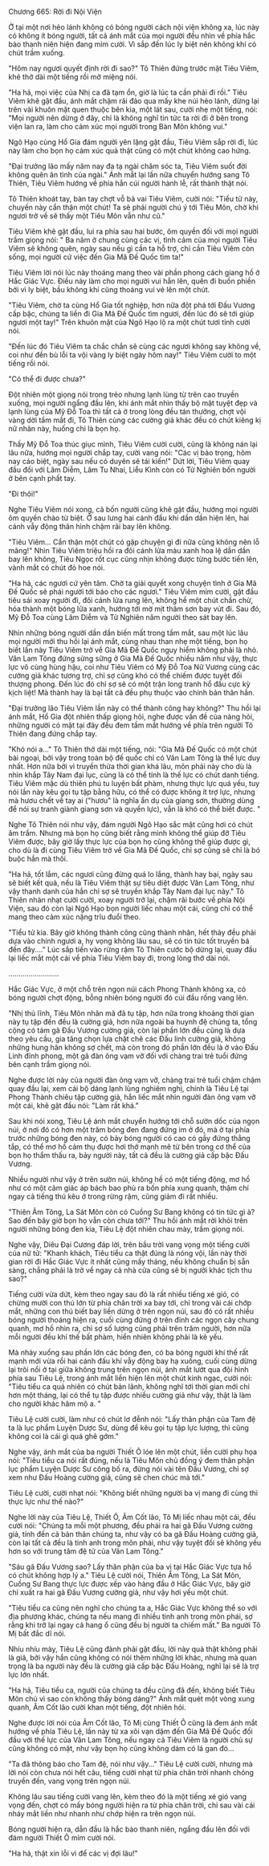 




Chương 665: Rời đi Nội Viện


Ở tại một nơi hẻo lánh không có bóng người cách nội viện không xa, lúc này có không ít bóng người, tất cả ánh mắt của mọi người đều nhìn về phía hắc bào thanh niên hiện đang mỉm cười. Vì sắp đến lúc ly biệt nên không khí có chút trầm xuống.

"Hôm nay ngươi quyết định rời đi sao?" Tô Thiên đứng trước mặt Tiêu Viêm, khẽ thở dài một tiếng rồi mở miệng nói.

"Ha hả, mọi việc của Nhị ca đã tạm ổn, giờ là lúc ta cần phải đi rồi." Tiêu Viêm khẽ gật đầu, ánh mắt chậm rãi đảo qua mấy khe núi hẻo lánh, dừng lại trên vài khuôn mặt quen thuộc bên kia, một lát sau, cười nhẹ một tiếng, nói: "Mọi người nên dừng ở đây, chỉ là không nghĩ tin tức ta rời đi ở bên trong viện lan ra, làm cho cảm xúc mọi người trong Bàn Môn không vui."

Ngô Hạo cùng Hổ Gia đám người yên lặng gật đầu, Tiêu Viêm sắp rời đi, lúc này làm cho bọn họ cảm xúc quả thật cũng có một chút không cao hứng.

"Đại trưởng lão mấy năm nay đa tạ ngài chăm sóc ta, Tiêu Viêm suốt đời không quên ân tình của ngài." Ánh mắt lại lần nữa chuyển hướng sang Tô Thiên, Tiêu Viêm hướng về phía hắn cúi người hành lễ, rất thành thật nói.

Tô Thiên khoát tay, bàn tay chợt vỗ bả vai Tiêu Viêm, cười nói: "Tiểu tử này, chuyến này cẩn thận một chút! Ta sẽ phái người chú ý tới Tiêu Môn, chờ khi ngươi trở về sẽ thấy một Tiêu Môn vẫn như cũ."

Tiêu Viêm khẽ gật đầu, lui ra phía sau hai bước, ôm quyền đối với mọi người trầm giọng nói: " Ba năm ở chung cùng các vị, tình cảm của mọi người Tiêu Viêm sẽ không quên, ngày sau nếu gì cần ta hỗ trợ, chỉ cần Tiêu Viêm còn sống, mọi người cứ việc đến Gia Mã Đế Quốc tìm ta!"

Tiêu Viêm lời nói lúc này thoáng mang theo vài phần phong cách giang hồ ở Hắc Giác Vực. Điều này làm cho mọi người vui hẳn lên, quên đi buồn phiền bởi vì ly biệt, bầu không khí cũng thoáng vui vẻ lên một chút.

"Tiêu Viêm, chờ ta cùng Hổ Gia tốt nghiệp, hơn nữa đột phá tới Đấu Vương cấp bậc, chúng ta liền đi Gia Mã Đế Quốc tìm ngươi, đến lúc đó sẽ tới giúp ngươi một tay!" Trên khuôn mặt của Ngô Hạo lộ ra một chút tươi tỉnh cười nói.

"Đến lúc đó Tiêu Viêm ta chắc chắn sẽ cùng các ngươi không say không về, coi như đền bù lỗi ta vội vàng ly biệt ngày hôm nay!" Tiêu Viêm cười to một tiếng rồi nói.

"Có thể đi được chưa?"

Đột nhiên một giọng nói trong trẻo nhưng lạnh lùng từ trên cao truyền xuống, mọi người ngẩng đầu lên, khi ánh mắt nhìn thấy bộ mặt tuyệt đẹp và lạnh lùng của Mỹ Đỗ Toa thì tất cả ở trong lòng đều tán thưởng, chợt vội vàng dời tầm mắt đi, Tô Thiên cùng các cường giả khác đều có chút kiêng kị nữ nhân này, huống chi là bọn họ.

Thấy Mỹ Đỗ Toa thúc giục mình, Tiêu Viêm cười cười, cũng là không nán lại lâu nữa, hướng mọi người chắp tay, cười vang nói: "Các vị bảo trọng, hôm nay cáo biệt, ngày sau nếu có duyên sẽ tái kiến!" Dứt lời, Tiêu Viêm quay đầu đối với Lâm Diễm, Lâm Tu Nhai, Liễu Kình còn có Tử Nghiên bốn người ở bên cạnh phất tay.

"Đi thôi!"

Nghe Tiêu Viêm nói xong, cả bốn người cũng khẽ gật đầu, hướng mọi người ôm quyền chào từ biệt. Ở sau lưng hai cánh đấu khí dần dần hiện lên, hai cánh vẫy động thân hình chậm rãi bay lên không.

"Tiêu Viêm... Cẩn thận một chút có gặp chuyện gì đi nữa cũng không nên lỗ mãng!" Nhìn Tiêu Viêm triệu hồi ra đôi cánh lửa màu xanh hoa lệ dần dần bay lên không, Tiêu Ngọc rốt cục cũng nhịn không được từng bước tiến lên, vành mắt có chút đỏ hoe nói.

"Ha hả, các ngươi cứ yên tâm. Chờ ta giải quyết xong chuyện tình ở Gia Mã Đế Quốc sẽ phái người tới báo cho các ngươi." Tiêu Viêm mỉm cười, gật đầu tiêu sái xoay người đi, đôi cánh lửa rung lên, không hề một chút chần chừ, hóa thành một bóng lửa xanh, hướng tới mờ mịt thâm sơn bay vút đi. Sau đó, Mỹ Đỗ Toa cùng Lâm Diễm và Tử Nghiên năm người theo sát bay lên.

Nhìn những bóng người dần dần biến mất trong tầm mắt, sau một lúc lâu mọi người mới thu hồi lại ánh mắt, cùng nhau than nhẹ một tiếng, bọn họ biết lần này Tiêu Viêm trở về Gia Mã Đế Quốc nguy hiểm không phải là nhỏ. Vân Lam Tông đứng sừng sững ở Gia Mã Đế Quốc nhiều năm như vậy, thực lực vô cùng hùng hậu, coi như Tiêu Viêm có Mỹ Đỗ Toa Nữ Vương cùng các cường giả khác tương trợ, chỉ sợ cũng khó có thể chiếm được tuyệt đối thượng phong. Đến lúc đó chỉ sợ sẽ có một trận long tranh hổ đấu cực kỳ kịch liệt! Mà thành hay là bại tất cả đều phụ thuộc vào chính bản thân hắn.

"Đại trưởng lão Tiêu Viêm lần này có thể thành công hay không?" Thu hồi lại ánh mắt, Hổ Gia đột nhiên thấp giọng hỏi, nghe được vấn đề của nàng hỏi, những người có mặt tại đây đều đem tầm mắt hướng về phía trên người Tô Thiên đang đứng chắp tay.

"Khó nói a..." Tô Thiên thở dài một tiếng, nói: "Gia Mã Đế Quốc có một chút bài ngoại, bởi vậy trong toàn bộ đế quốc chỉ có Vân Lam Tông là thế lực duy nhất. Hơn nữa bởi vì truyền thừa thời gian khá lâu, môn phái này cho dù là nhìn khắp Tây Nam đại lục, cũng là có thể tính là thế lực có chút danh tiếng. Tiêu Viêm mặc dù thiên phú tu luyện bất phàm, nhưng thực lực quá yếu, tuy nói lần này kêu gọi tụ tập bằng hữu, có thể có được không ít trợ lực, nhưng mà hươu chết về tay ai ("hươu" là nghĩa ẩn dụ của giang sơn, thường dùng để nói sự tranh giành giang sơn và quyền lực), vẫn là khó có thể biết được. "

Nghe Tô Thiên nói như vậy, đám người Ngô Hạo sắc mặt cũng hơi có chút âm trầm. Nhưng mà bọn họ cũng biết rằng mình không thể giúp đỡ Tiêu Viêm được, bây giờ lấy thực lực của bọn họ cũng không thể giúp được gì, cho dù là đi cùng Tiêu Viêm trở về Gia Mã Đế Quốc, chỉ sợ cũng sẽ chỉ là bó buộc hắn mà thôi.

"Ha hả, tốt lắm, các ngươi cũng đừng quá lo lắng, thành hay bại, ngày sau sẽ biết kết quả, nếu là Tiêu Viêm thật sự tiêu diệt được Vân Lam Tông, như vậy thanh danh của hắn chỉ sợ sẽ truyền khắp Tây Nam đại lục này." Tô Thiên nhàn nhạt cười cười, xoay người trở lại, chậm rãi bước về phía Nội Viện, sau đó còn lại Ngô Hạo bọn người liếc nhau một cái, cũng chỉ có thể mang theo cảm xúc nặng trĩu đuổi theo.

"Tiểu tử kia. Bây giờ không thành công cũng thành nhân, hết thảy đều phải dựa vào chính ngươi a, hy vọng không lâu sau, sẽ có tin tức tốt truyền bá đến đây...." Lúc sắp tiến vào rừng rậm Tô Thiên cước bộ dừng lại, quay đầu lại liếc mắt một cái về phía Tiêu Viêm bay đi, trong lòng thở dài nói.

.........................

Hắc Giác Vực, ở một chỗ trên ngọn núi cách Phong Thành không xa, có bóng người chợt động, bỗng nhiên bóng người đó cúi đầu rống vang lên.

"Nhị thủ lĩnh, Tiêu Môn nhân mã đã tụ tập, hơn nữa trong khoảng thời gian này tụ tập đến đều là cường giả, hơn nữa ngoài ba huynh đệ chúng ta, tổng cộng có tám gã Đấu Vương cường giả, còn lại phần lớn đều cũng là dựa theo yêu cầu, gia tăng chọn lựa chặt chẽ các Đấu linh cường giả, không những hung hãn không sợ chết, mà còn trong đó phần lớn đều là ở vào Đấu Linh đỉnh phong, một gã đàn ông vạm vỡ đối với chàng trai trẻ tuổi đứng bên cạnh trầm giọng nói.

Nghe được lời này của người đàn ông vạm vỡ, chàng trai trẻ tuổi chậm chậm quay đầu lại, xem cái bộ dáng lạnh lùng nghiêm nghị, chính là Tiêu Lệ tại Phong Thành chiêu tập cường giả, hắn liếc mắt nhìn người đàn ông vạm vỡ một cái, khẽ gật đầu nói: "Làm rất khá."

Sau khi nói xong, Tiêu Lệ ánh mắt chuyển hướng tới chỗ sườn dốc của ngọn núi, ở nơi đó có hơn một trăm bóng đen đang đứng im ở đó, mà ở tại phía trước những bóng đen này, có bảy bóng người có cao có gầy đứng thẳng tắp, có thể mơ hồ cảm thụ được hơi thở mạnh mẽ từ bên trong cơ thể của bọn họ thẩm thấu ra, bảy người này, tất cả đều là cường giả cấp bậc Đấu Vương.

Nhiều người như vậy ở trên sườn núi, không hề có một tiếng động, mơ hồ như có một cảm giác áp bách bao phủ ra bốn phía xung quanh, thậm chí ngay cả tiếng thú kêu ở trong rừng rậm, cũng giảm đi rất nhiều.

"Thiên Âm Tông, La Sát Môn còn có Cuồng Sư Bang không có tin tức gì à? Sao đến bây giờ bọn họ vẫn còn chưa tới?" Thu hồi ánh mắt rời khỏi trên người những bóng đen kia, Tiêu Lệ đột nhiên chau mày, trầm giọng nói.

Nghe vậy, Diêu Đại Cương đáp lời, trên bầu trời vang vọng một tiếng cười của nữ tử: "Khanh khách, Tiêu tiểu ca thật đúng là nóng vội, lần này thời gian rời đi Hắc Giác Vực ít nhất cũng mấy tháng, nếu không chuẩn bị sẵn sàng, chẳng phải là trở về ngay cả nhà cửa cũng sẽ bị người khác tịch thu sao?"

Tiếng cười vừa dứt, kèm theo ngay sau đó là rất nhiều tiếng xé gió, có chừng mười con thú lớn từ phía chân trời xa bay tới, chỉ trong vài cái chớp mắt, những con thú biết bay liền dừng ở trên ngọn núi, sau đó có rất nhiều bóng người thoáng hiện ra, cuối cùng đứng ở trên đỉnh các ngọn cây chung quanh, mơ hồ nhìn ra, chỉ sợ số lượng cũng phải trên trăm người, hơn nữa mỗi người đều khí thế bất phàm, hiển nhiên không phải là kẻ yếu.

Mà nhảy xuống sau phần lớn các bóng đen, có ba bóng người khí thế rất mạnh mới vừa rồi hai cánh đấu khí vẫy động bay hạ xuống, cuối cùng dừng lại trôi nổi ở tại giữa không trung trên ngọn núi, ánh mắt lướt qua đội hình phía sau Tiêu Lệ, trong ánh mắt liền hiện lên một chút kinh ngạc, cười nói: "Tiêu tiểu ca quả nhiên có chút bản lãnh, không nghĩ tới thời gian mới chỉ hơn một tháng, lại có thể tụ tập được nhiều cường giả như vậy, thật là làm cho người khác hâm mộ a. "

Tiêu Lệ cười cười, làm như có chút lơ đễnh nói: "Lấy thân phận của Tam đệ ta là lục phẩm Luyện Dược Sư, dùng để kêu gọi tụ tập lực lượng, thì cũng không coi là cái gì quá ghê gớm."

Nghe vậy, ánh mắt của ba người Thiết Ô lóe lên một chút, liền cười phụ họa nói: "Tiêu tiểu ca nói rất đúng, nếu là Tiêu Môn chủ đồng ý đem thân phận lục phẩm Luyện Dược Sư công bố ra, đừng nói vài tên Đấu Vương, chỉ sợ xem như Đấu Hoàng cường giả, cũng sẽ chen chúc mà tới."

Tiêu Lệ cười, cười nhạt nói: "Không biết những người ba vị mang đi cùng thì thực lực như thế nào?"

Nghe lời này của Tiêu Lệ, Thiết Ô, Âm Cốt lão, Tô Mị liếc nhau một cái, đều cười nói: "Chúng ta mỗi một phương, đều phái ra hai gã Đấu Vương cường giả, tính đến cả bản thân chúng ta, như vậy có ba gã Đấu Hoàng cường giả, còn lại tất cả đều là tinh anh trong môn phái, như vậy tuyệt đối sẽ không yếu hơn so với trung tâm đệ tử của Vân Lam Tông."

"Sáu gã Đấu Vương sao? Lấy thân phận của ba vị tại Hắc Giác Vực tựa hồ có chút không hợp lý a." Tiêu Lệ cười nói, Thiên Âm Tông, La Sát Môn, Cuồng Sư Bang thực lực được xếp vào hàng đầu ở Hắc Giác Vực, bây giờ chỉ xuất ra hai gã Đấu Vương cường giả, như vậy hơi yếu một chút.

"Tiêu tiểu ca cũng nên nghĩ cho chúng ta a, Hắc Giác Vực không thể so với địa phương khác, chúng ta nếu mang đi nhiều tinh anh trong môn phái, sợ rằng khi trở lại ngay cả hang ổ cũng đều bị người ta chiếm mất." Ba người Tô Mị bất đắc dĩ nói.

Nhíu nhíu mày, Tiêu Lệ cũng đành phải gật đầu, lời này quả thật không phải là giả, bởi vậy hắn cũng không có nói thêm những lời khác, nhưng mà quan trọng là ba người này đều là cường giả cấp bậc Đấu Hoàng, nghĩ lại sẽ là trợ lực lớn nhất.

"Ha hả, Tiêu tiểu ca, người của chúng ta đều cũng đã đến, không biết Tiêu Môn chủ vì sao còn không thấy bóng dáng?" Ánh mắt quét một vòng xung quanh, Âm Cốt lão cười khan một tiếng, đột nhiên hỏi.

Nghe được lời nói của Âm Cốt lão, Tô Mị cùng Thiết Ô cũng là đem ánh mắt hướng về phía Tiêu Lệ, lần này từ xa xôi vạn dặm đến Gia Mã Đế Quốc đối đầu với thế lực của Vân Lam Tông, nếu ngay cả Tiêu Viêm là người chủ sự cũng không có mặt, như vậy bọn họ cũng không dám có lá gan đó…

"Ta đã thông báo cho Tam đệ, nói như vậy…" Tiêu Lệ cười cười, nhưng mà lời nói còn chưa nói hết câu, tiếng cười nhạt từ phía chân trời nhanh chóng truyền đến, vang vọng trên ngọn núi.

Không lâu sau tiếng cười vang lên, kèm theo đó là một tiếng xé gió vang vọng đến, chợt có mấy bóng người hiện ra từ phía chân trời, chỉ sau vài cái nháy mắt liền như nhanh như chớp hiện ra trên ngọn núi.

Bóng người hiện ra, dẫn đầu là hắc bào thanh niên, ngẩng đầu lên đối với đám người Thiết Ô mỉm cười nói.

"Ha hả, thật xin lỗi vì để các vị đợi lâu!"




